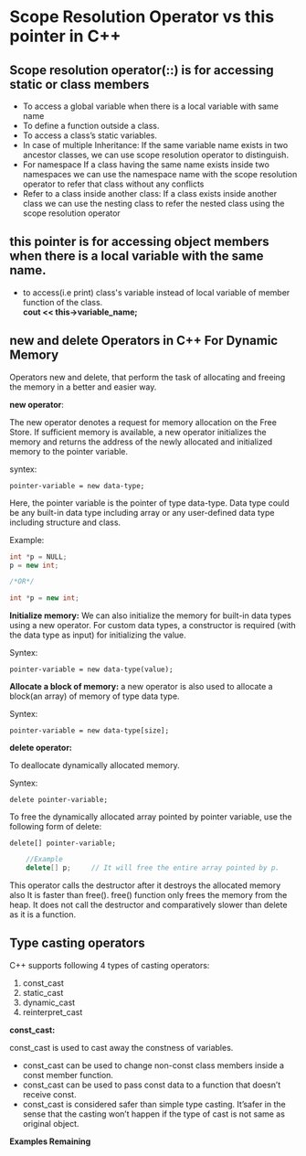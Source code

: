 # Scope Resolution Operator vs this pointer in C++

## Scope resolution operator(::) is for accessing static or class members  

- To access a global variable when there is a local variable with same name
- To define a function outside a class.
- To access a class’s static variables.
- In case of multiple Inheritance: If the same variable name exists in two ancestor classes, we can use scope resolution operator to distinguish.
- For namespace If a class having the same name exists inside two namespaces we can use the namespace name with the scope resolution operator to refer that class without any conflicts
- Refer to a class inside another class: If a class exists inside another class we can use the nesting class to refer the nested class using the scope resolution operator

## this pointer is for accessing object members when there is a local variable with the same name.

- to access(i.e print) class's variable instead of local variable of member function of the class.  
    __cout << this->variable_name;__

## new and delete Operators in C++ For Dynamic Memory

Operators new and delete, that perform the task of allocating and freeing the memory in a better and easier way.

__new operator__:

The new operator denotes a request for memory allocation on the Free Store. If sufficient memory is available, a new operator initializes the memory and returns the address of the newly allocated and initialized memory to the pointer variable.

syntex:

    pointer-variable = new data-type;

Here, the pointer variable is the pointer of type data-type. Data type could be any built-in data type including array or any user-defined data type including structure and class.

Example:
``` c++
int *p = NULL; 
p = new int;  

/*OR*/

int *p = new int; 
```

__Initialize memory:__ We can also initialize the memory for built-in data types using a new operator. For custom data types, a constructor is required (with the data type as input) for initializing the value.

Syntex:

    pointer-variable = new data-type(value);

__Allocate a block of memory:__ a new operator is also used to allocate a block(an array) of memory of type data type.

Syntex:

    pointer-variable = new data-type[size];

__delete operator:__

To deallocate dynamically allocated memory.

Syntex:

    delete pointer-variable;

To free the dynamically allocated array pointed by pointer variable, use the following form of delete:

    delete[] pointer-variable;

``` c++
    //Example
    delete[] p;     // It will free the entire array pointed by p.

```

This operator calls the destructor after it destroys the allocated memory also It is faster than free(). free() function only frees the memory from the heap. It does not call the destructor and comparatively slower than delete as it is a function.

## Type casting operators

C++ supports following 4 types of casting operators:

1. const_cast
2. static_cast
3. dynamic_cast
4. reinterpret_cast

__const_cast:__

const_cast is used to cast away the constness of variables.

- const_cast can be used to change non-const class members inside a const member function.
- const_cast can be used to pass const data to a function that doesn’t receive const.
- const_cast is considered safer than simple type casting. It’safer in the sense that the casting won’t happen if the type of cast is not same as original object.
  
__Examples Remaining__